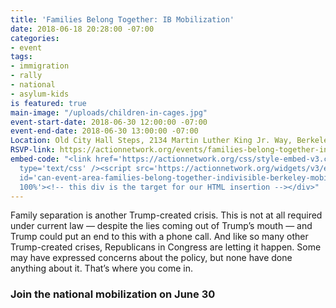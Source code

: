 ```yaml
---
title: 'Families Belong Together: IB Mobilization'
date: 2018-06-18 20:28:00 -07:00
categories:
- event
tags:
- immigration
- rally
- national
- asylum-kids
is featured: true
main-image: "/uploads/children-in-cages.jpg"
event-start-date: 2018-06-30 12:00:00 -07:00
event-end-date: 2018-06-30 13:00:00 -07:00
Location: Old City Hall Steps, 2134 Martin Luther King Jr. Way, Berkeley, CA 94703
RSVP-link: https://actionnetwork.org/events/families-belong-together-indivisible-berkeley-mobilization
embed-code: "<link href='https://actionnetwork.org/css/style-embed-v3.css' rel='stylesheet'
  type='text/css' /><script src='https://actionnetwork.org/widgets/v3/event/families-belong-together-indivisible-berkeley-mobilization?format=js&source=widget'></script><div
  id='can-event-area-families-belong-together-indivisible-berkeley-mobilization' style='width:
  100%'><!-- this div is the target for our HTML insertion --></div>"
---
```


Family separation is another Trump-created crisis. This is not at all required under current law — despite the lies coming out of Trump’s mouth — and Trump could put an end to this with a phone call. And like so many other Trump-created crises, Republicans in Congress are letting it happen. Some may have expressed concerns about the policy, but none have done anything about it. That’s where you come in.

### Join the national mobilization on June 30